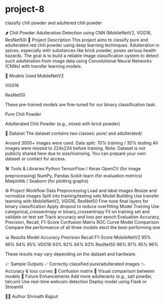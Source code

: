 # project-8
classify chili powder and adultered chili powder

🌶️ Chili Powder Adulteration Detection using CNN (MobileNetV2, VGG16, ResNet50)
📌 Project Description
This project aims to classify pure and adulterated red chili powder using deep learning techniques. Adulteration in spices, especially with substances like brick powder, poses serious health hazards. The goal is to build a reliable image classification system to detect such adulteration from image data using Convolutional Neural Networks (CNNs) with transfer learning models.

🧠 Models Used
MobileNetV2

VGG16

ResNet50

These pre-trained models are fine-tuned for our binary classification task:

Pure Chili Powder

Adulterated Chili Powder (e.g., mixed with brick powder)

📂 Dataset
The dataset contains two classes: pure/ and adulterated/.

Around 3000+ images were used.
Data split: 70% training / 30% testing
All images were resized to 224x224 before training.
Note: Dataset is not publicly shared here due to size/licensing. You can prepare your own dataset or contact for access.

🛠️ Tools & Libraries
Python
TensorFlow / Keras
OpenCV (for image preprocessing)
NumPy, Pandas
Scikit-learn (for evaluation metrics)
Matplotlib / Seaborn (for plotting graphs)

⚙️ Project Workflow
Data Preprocessing
Load and label images
Resize and normalize images
Split into training/testing sets
Model Building
Use transfer learning with MobileNetV2, VGG16, ResNet50
Fine-tune final layers for binary classification
Apply dropout to reduce overfitting
Model Training
Use categorical_crossentropy or binary_crossentropy
Fit on training set and validate on test set
Track accuracy and loss per epoch
Evaluation
Accuracy, Precision, Recall, F1-Score
Confusion Matrix
ROC Curve
Model Comparison
Compare the performance of all three models
elect the best-performing one

📊 Results
Model	Accuracy	Precision	Recall	F1-Score
MobileNetV2	95%	96%	94%	95%
VGG16	93%	92%	94%	93%
ResNet50	96%	97%	95%	96%

These results may vary depending on the dataset and hardware.

📈 Sample Outputs
✅ Correctly classified pure/adulterated images
📉 Accuracy & loss curves
🔁 Confusion matrix
📍 Visual comparison between models
🧪 Future Enhancements
Add more adulterants (e.g., salt powder, talcum)
Use real-time webcam detection
Deploy model using Flask or Streamlit

🧑‍💻 Author
Shrinath Rajput
